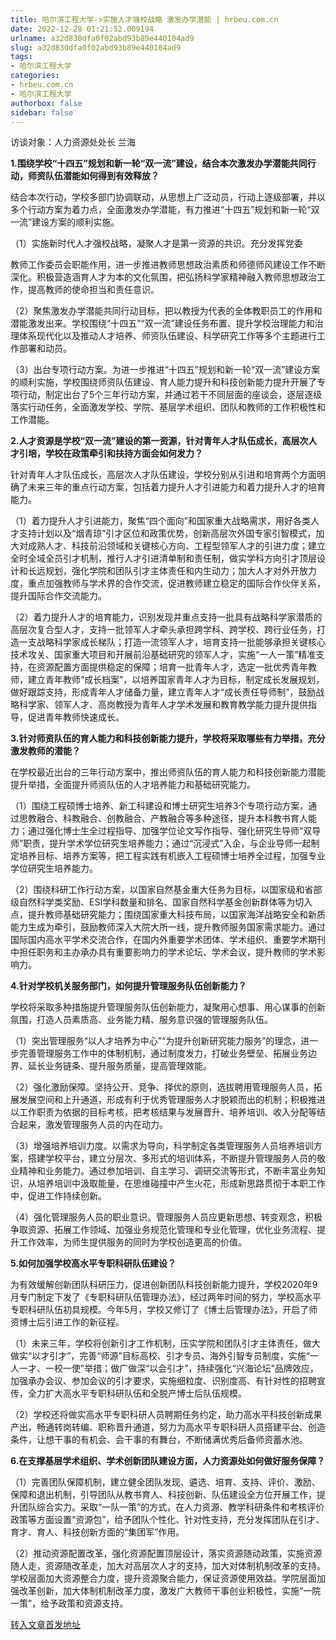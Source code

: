 ```yaml
---
title: 哈尔滨工程大学->实施人才强校战略 激发办学潜能 | hrbeu.com.cn
date: 2022-12-28 01:21:52.009194
urlname: a32d830dfa0f02abd93b89e440104ad9
slug: a32d830dfa0f02abd93b89e440104ad9
tags: 
- 哈尔滨工程大学
categories:
- hrbeu.com.cn
- 哈尔滨工程大学
authorbox: false
sidebar: false
---
```

访谈对象：人力资源处处长 兰海

**1.围绕学校“十四五”规划和新一轮“双一流”建设，结合本次激发办学潜能共同行动，师资队伍潜能如何得到有效释放？**

结合本次行动，学校多部门协调联动，从思想上广泛动员，行动上逐级部署，并以多个行动方案为着力点，全面激发办学潜能，有力推进“十四五”规划和新一轮“双一流”建设方案的顺利实施。

（1）实施新时代人才强校战略，凝聚人才是第一资源的共识。充分发挥党委
<!--more-->
教师工作委员会职能作用，进一步推进教师思想政治素质和师德师风建设工作不断深化。积极营造涵育人才为本的文化氛围，把弘扬科学家精神融入教师思想政治工作，提高教师的使命担当和责任意识。

（2）聚焦激发办学潜能共同行动目标，把以教授为代表的全体教职员工的作用和潜能激发出来。学校围绕“十四五”“双一流”建设任务布置、提升学校治理能力和治理体系现代化以及推动人才培养、师资队伍建设、科学研究工作等多个主题进行工作部署和动员。

（3）出台专项行动方案。为进一步推进“十四五”规划和新一轮“双一流”建设方案的顺利实施，学校围绕师资队伍建设、育人能力提升和科技创新能力提升开展了专项行动，制定出台了5个三年行动方案，并通过若干不同层面的座谈会，逐层逐级落实行动任务，全面激发学校、学院、基层学术组织、团队和教师的工作积极性和工作潜能。

**2.人才资源是学校“双一流”建设的第一资源，针对青年人才队伍成长，高层次人才引培，学校在政策牵引和扶持方面会如何发力？**

针对青年人才队伍成长，高层次人才队伍建设，学校分别从引进和培育两个方面明确了未来三年的重点行动方案，包括着力提升人才引进能力和着力提升人才的培育能力。

（1）着力提升人才引进能力，聚焦“四个面向”和国家重大战略需求，用好各类人才支持计划以及“烟青琼”引才区位和政策优势，创新高层次外国专家引智模式，加大对成熟人才、科技前沿领域和关键核心方向、工程型领军人才的引进力度；建立全时全域全员引才机制，推行人才引进清单制和责任制，做实学科方向引才顶层设计和长远规划，强化学院和团队引才主体责任和内生动力；加大人才对外开放力度，重点加强教师与学术界的合作交流，促进教师建立稳定的国际合作伙伴关系，提升国际合作交流能力。

（2）着力提升人才的培育能力，识别发现并重点支持一批具有战略科学家潜质的高层次复合型人才，支持一批领军人才牵头承担跨学科、跨学校、跨行业任务，打造一支战略科学家成长梯队；打造一流领军人才，培育支持一批能够承担关键核心技术攻关、国家重大项目和开展前沿基础研究的领军人才，实施“一人一策”精准支持，在资源配置方面提供稳定的保障；培育一批青年人才，选定一批优秀青年教师，建立青年教师“成长档案”，以培养国家青年人才为目标，制定成长发展规划，做好跟踪支持，形成青年人才储备力量，建立青年人才“成长责任导师制”，鼓励战略科学家、领军人才、高岗教授为青年人才学术发展和教育教学能力提升提供指导，促进青年教师快速成长。

**3.针对师资队伍的育人能力和科技创新能力提升，学校将采取哪些有力举措，充分激发教师的潜能？**

在学校最近出台的三年行动方案中，推出师资队伍的育人能力和科技创新能力潜能提升举措，全面提升师资队伍的人才培养能力和基础研究能力。

（1）围绕工程硕博士培养、新工科建设和博士研究生培养3个专项行动方案，通过思教融合、科教融合、创教融合、产教融合等多种途径，提升本科教书育人能力；通过强化博士生全过程指导、加强学位论文写作指导、强化研究生导师“双导师”职责，提升学术学位研究生培养能力；通过“沉浸式”入企，与企业导师一起制定培养目标、培养方案等，把工程实践有机嵌入工程硕博士培养全过程，加强专业学位研究生培养能力。

（2）围绕科研工作行动方案，以国家自然基金重大任务为目标，以国家级和省部级自然科学类奖励、ESI学科数量和排名、国家自然科学基金创新群体等为切入点，提升教师基础研究能力；围绕国家重大科技布局，以国家海洋战略安全和新质能力生成为牵引，鼓励教师深入大院大所一线，提升教师服务国家需求能力。通过国际国内高水平学术交流合作，在国内外重要学术团体、学术组织、重要学术期刊中担任职务和主办承办具有重要影响力的学术论坛、学术会议，提升教师的学术影响力。

**4.针对学校机关服务部门，如何提升管理服务队伍创新能力？**

学校将采取多种措施提升管理服务队伍创新能力，凝聚用心想事、用心谋事的创新氛围，打造人员素质高、业务能力精、服务意识强的管理服务队伍。

（1）突出管理服务“以人才培养为中心”“为提升创新研究能力服务”的理念，进一步完善管理服务工作中的体制机制，通过制度发力，打破业务壁垒、拓展业务边界、延长业务链条、提升服务质量，提高管理效能。

（2）强化激励保障。坚持公开、竞争、择优的原则，选拔聘用管理服务人员，拓展发展空间和上升通道，形成有利于优秀管理服务人才脱颖而出的机制；积极推进以工作职责为依据的目标考核，把考核结果与发展晋升、培养培训、收入分配等结合起来，激发管理服务人员的内在动力。

（3）增强培养培训力度。以需求为导向，科学制定各类管理服务人员培养培训方案，搭建学校平台，建立分层次、多形式的培训体系，不断提升管理服务人员的敬业精神和业务能力。通过参加培训、自主学习、调研交流等形式，不断丰富业务知识，从培养培训中汲取能量，在思维碰撞中产生火花，形成新思路贯彻于本职工作中，促进工作持续创新。

（4）强化管理服务人员的职业意识。管理服务人员应更新思想、转变观念，积极争取资源、拓展工作领域、加强业务规范化管理和专业化管理，优化业务流程、提升工作效率，为师生提供服务的同时为学校创造更高的价值。

**5.如何加强学校高水平专职科研队伍建设？**

为有效缓解创新团队科研压力，促进创新团队科技创新能力提升，学校2020年9月专门制定下发了《专职科研队伍管理办法》，经过两年时间的努力，学校高水平专职科研队伍初具规模。今年5月，学校又修订了《博士后管理办法》，开启了师资博士后引进工作的新征程。

（1）未来三年，学校将创新引才工作机制，压实学院和团队引才主体责任，做大做实“以才引才”，完善“师源”目标高校、引才专员、海外引智专员制度，实施“一人一才、一校一使”举措；做广做深“以会引才”，持续强化“兴海论坛”品牌效应，加强承办会议、参加会议的引才要求，实施细粒度、识别度高、有针对性的招聘宣传，全力扩大高水平专职科研队伍和全脱产博士后队伍规模。

（2）学校还将做实高水平专职科研人员聘期任务约定，助力高水平科技创新成果产出，畅通转岗转编、职称晋升通道，努力为高水平专职科研人员搭建平台、创造条件，让想干事的有机会、会干事的有舞台，不断储满优秀后备师资蓄水池。

**6.在支撑基层学术组织、学术创新团队建设方面，人力资源处如何做好服务保障？**

（1）完善团队保障机制，建立健全团队发现、遴选、培育、支持、评价、激励、保障和退出机制，引导团队从教书育人、科技创新、队伍建设全方位开展工作，提升团队综合实力。采取“一队一策”的方式，在人力资源、教学科研条件和考核评价政策等方面设置“资源包”，给予团队个性化、针对性支持，充分发挥团队在引才、育才、育人、科技创新方面的“集团军”作用。

（2）推动资源配置改革，强化资源配置顶层设计，落实资源随动政策，实施资源随人走，资源随改革走，加大对高层次人才的支持，加大对体制机制改革的支持。学校层面加大资源整合力度，提升资源聚合能力，保证资源使用效益。学院层面加强改革创新，加大体制机制改革力度，激发广大教师干事创业积极性，实施“一院一策”，给予政策和资源支持。



[转入文章首发地址](http://gongxue.cn/info/1141/73926.htm)